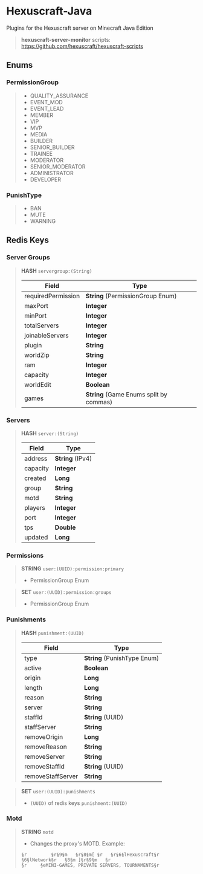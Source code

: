 # Hexuscraft-Java

Plugins for the Hexuscraft server on Minecraft Java Edition

> **hexuscraft-server-monitor** scripts: https://github.com/hexuscraft/hexuscraft-scripts

## Enums

### PermissionGroup

> - QUALITY_ASSURANCE
> - EVENT_MOD
> - EVENT_LEAD
> - MEMBER
> - VIP
> - MVP
> - MEDIA
> - BUILDER
> - SENIOR_BUILDER
> - TRAINEE
> - MODERATOR
> - SENIOR_MODERATOR
> - ADMINISTRATOR
> - DEVELOPER

### PunishType
> - BAN
> - MUTE
> - WARNING

## Redis Keys

### Server Groups

> **HASH** `servergroup:(String)`
> 
> | Field              | Type                                    |
> |--------------------|-----------------------------------------|
> | requiredPermission | **String** (PermissionGroup Enum)       |
> | maxPort            | **Integer**                             |
> | minPort            | **Integer**                             |
> | totalServers       | **Integer**                             |
> | joinableServers    | **Integer**                             |
> | plugin             | **String**                              |
> | worldZip           | **String**                              |
> | ram                | **Integer**                             |
> | capacity           | **Integer**                             |
> | worldEdit          | **Boolean**                             |
> | games              | **String** (Game Enums split by commas) |

### Servers

> **HASH** `server:(String)`
>
> | Field    | Type              |
> |----------|-------------------|
> | address  | **String** (IPv4) |
> | capacity | **Integer**       |
> | created  | **Long**          |
> | group    | **String**        |
> | motd     | **String**        |
> | players  | **Integer**       |
> | port     | **Integer**       |
> | tps      | **Double**        |
> | updated  | **Long**          |

### Permissions

> **STRING** `user:(UUID):permission:primary`
>
> - PermissionGroup Enum

> **SET** `user:(UUID):permission:groups`
>
> - PermissionGroup Enum 

### Punishments

> **HASH** `punishment:(UUID)`
> 
> | Field             | Type                         |
> |-------------------|------------------------------|
> | type              | **String** (PunishType Enum) |
> | active            | **Boolean**                  |
> | origin            | **Long**                     |
> | length            | **Long**                     |
> | reason            | **String**                   |
> | server            | **String**                   |
> | staffId           | **String** (UUID)            |
> | staffServer       | **String**                   |
> | removeOrigin      | **Long**                     |
> | removeReason      | **String**                   |
> | removeServer      | **String**                   |
> | removeStaffId     | **String** (UUID)            |
> | removeStaffServer | **String**                   | 

>  **SET** `user:(UUID):punishments`
> - `(UUID)` of redis keys `punishment:(UUID)`

### Motd

> **STRING** `motd`
> - Changes the proxy's MOTD. Example:
> ```
> §r         §r§9§m   §r§8§m[ §r   §r§6§lHexuscraft§r  §6§lNetwork§r   §8§m ]§r§9§m   §r
> §r     §eMINI-GAMES, PRIVATE SERVERS, TOURNAMENTS§r
> ```
